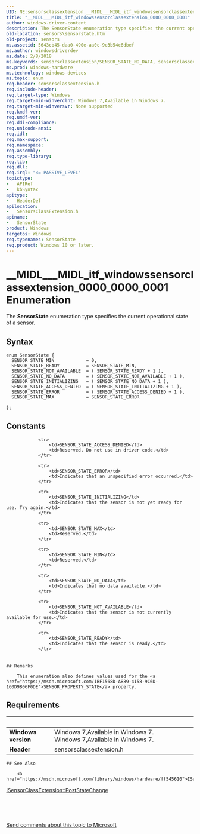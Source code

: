 ```yaml
---
UID: NE:sensorsclassextension.__MIDL___MIDL_itf_windowssensorclassextension_0000_0000_0001
title: "__MIDL___MIDL_itf_windowssensorclassextension_0000_0000_0001"
author: windows-driver-content
description: The SensorState enumeration type specifies the current operational state of a sensor.
old-location: sensors\sensorstate.htm
old-project: sensors
ms.assetid: 5643cb45-daa0-490e-aa0c-9e3b54c6dbef
ms.author: windowsdriverdev
ms.date: 2/8/2018
ms.keywords: sensorsclassextension/SENSOR_STATE_NO_DATA, sensorsclassextension/SENSOR_STATE_MAX, sensorsclassextension/SENSOR_STATE_ACCESS_DENIED, SENSOR_STATE_MAX, sensorsclassextension/SENSOR_STATE_ERROR, sensorsclassextension/SENSOR_STATE_MIN, sensorsclassextension/SENSOR_STATE_NOT_AVAILABLE, SensorState enumeration [Sensor Devices], sensors.sensorstate, SENSOR_STATE_ACCESS_DENIED, SENSOR_STATE_MIN, SENSOR_STATE_INITIALIZING, __MIDL___MIDL_itf_windowssensorclassextension_0000_0000_0001, SENSOR_STATE_NO_DATA, SENSOR_STATE_READY, sensorsclassextension/SENSOR_STATE_READY, sensorsclassextension/SENSOR_STATE_INITIALIZING, Sensor_Enums_caba27ac-659e-4b9a-a466-7a7d202c6f62.xml, SENSOR_STATE_ERROR, SENSOR_STATE_NOT_AVAILABLE, sensorsclassextension/SensorState, SensorState
ms.prod: windows-hardware
ms.technology: windows-devices
ms.topic: enum
req.header: sensorsclassextension.h
req.include-header: 
req.target-type: Windows
req.target-min-winverclnt: Windows 7,Available in Windows 7.
req.target-min-winversvr: None supported
req.kmdf-ver: 
req.umdf-ver: 
req.ddi-compliance: 
req.unicode-ansi: 
req.idl: 
req.max-support: 
req.namespace: 
req.assembly: 
req.type-library: 
req.lib: 
req.dll: 
req.irql: "<= PASSIVE_LEVEL"
topictype:
-	APIRef
-	kbSyntax
apitype:
-	HeaderDef
apilocation:
-	SensorsClassExtension.h
apiname:
-	SensorState
product: Windows
targetos: Windows
req.typenames: SensorState
req.product: Windows 10 or later.
---
```


# __MIDL___MIDL_itf_windowssensorclassextension_0000_0000_0001 Enumeration
The <b>SensorState</b> enumeration type specifies the current operational state of a sensor.

## Syntax
````
enum SensorState {
  SENSOR_STATE_MIN            = 0, 
  SENSOR_STATE_READY          = SENSOR_STATE_MIN, 
  SENSOR_STATE_NOT_AVAILABLE  = ( SENSOR_STATE_READY + 1 ), 
  SENSOR_STATE_NO_DATA        = ( SENSOR_STATE_NOT_AVAILABLE + 1 ), 
  SENSOR_STATE_INITIALIZING   = ( SENSOR_STATE_NO_DATA + 1 ), 
  SENSOR_STATE_ACCESS_DENIED  = ( SENSOR_STATE_INITIALIZING + 1 ), 
  SENSOR_STATE_ERROR          = ( SENSOR_STATE_ACCESS_DENIED + 1 ), 
  SENSOR_STATE_MAX            = SENSOR_STATE_ERROR 

};
````

## Constants

<table>
            
                <tr>
                    <td>SENSOR_STATE_ACCESS_DENIED</td>
                    <td>Reserved. Do not use in driver code.</td>
                </tr>
            
                <tr>
                    <td>SENSOR_STATE_ERROR</td>
                    <td>Indicates that an unspecified error occurred.</td>
                </tr>
            
                <tr>
                    <td>SENSOR_STATE_INITIALIZING</td>
                    <td>Indicates that the sensor is not yet ready for use. Try again.</td>
                </tr>
            
                <tr>
                    <td>SENSOR_STATE_MAX</td>
                    <td>Reserved.</td>
                </tr>
            
                <tr>
                    <td>SENSOR_STATE_MIN</td>
                    <td>Reserved.</td>
                </tr>
            
                <tr>
                    <td>SENSOR_STATE_NO_DATA</td>
                    <td>Indicates that no data available.</td>
                </tr>
            
                <tr>
                    <td>SENSOR_STATE_NOT_AVAILABLE</td>
                    <td>Indicates that the sensor is not currently available for use.</td>
                </tr>
            
                <tr>
                    <td>SENSOR_STATE_READY</td>
                    <td>Indicates that the sensor is ready.</td>
                </tr>
</table>

    ## Remarks

        This enumeration also defines values used for the <a href="https://msdn.microsoft.com/1BF1568D-A889-4158-9C6D-160D9B06F0DE">SENSOR_PROPERTY_STATE</a> property.

## Requirements
| &nbsp; | &nbsp; |
| ---- |:---- |
| **Windows version** | Windows 7,Available in Windows 7. Windows 7,Available in Windows 7. |
| **Header** | sensorsclassextension.h |

    ## See Also

        <a href="https://msdn.microsoft.com/library/windows/hardware/ff545610">ISensorDriver::OnGetProperties</a>



<a href="https://msdn.microsoft.com/ae3bc846-df63-4186-9554-f4600e1f2066">ISensorClassExtension::PostStateChange</a>



 

 

<a href="mailto:wsddocfb@microsoft.com?subject=Documentation%20feedback [sensors\sensors]:%20SensorState enumeration%20 RELEASE:%20(2/8/2018)&amp;body=%0A%0APRIVACY STATEMENT%0A%0AWe use your feedback to improve the documentation. We don't use your email address for any other purpose, and we'll remove your email address from our system after the issue that you're reporting is fixed. While we're working to fix this issue, we might send you an email message to ask for more info. Later, we might also send you an email message to let you know that we've addressed your feedback.%0A%0AFor more info about Microsoft's privacy policy, see http://privacy.microsoft.com/en-us/default.aspx." title="Send comments about this topic to Microsoft">Send comments about this topic to Microsoft</a>